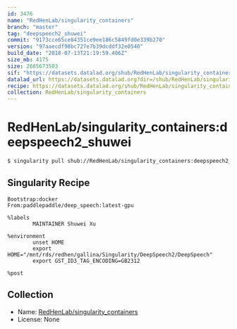 ```yaml
---
id: 3476
name: "RedHenLab/singularity_containers"
branch: "master"
tag: "deepspeech2_shuwei"
commit: "9173cce65ce84351ce9ee186c5849fd0e339b270"
version: "97aaecdf98bc727e7b39dcddf32e0540"
build_date: "2018-07-13T21:19:59.406Z"
size_mb: 4175
size: 2685673503
sif: "https://datasets.datalad.org/shub/RedHenLab/singularity_containers/deepspeech2_shuwei/2018-07-13-9173cce6-97aaecdf/97aaecdf98bc727e7b39dcddf32e0540.simg"
datalad_url: https://datasets.datalad.org?dir=/shub/RedHenLab/singularity_containers/deepspeech2_shuwei/2018-07-13-9173cce6-97aaecdf/
recipe: https://datasets.datalad.org/shub/RedHenLab/singularity_containers/deepspeech2_shuwei/2018-07-13-9173cce6-97aaecdf/Singularity
collection: RedHenLab/singularity_containers
---
```


# RedHenLab/singularity_containers:deepspeech2_shuwei

```bash
$ singularity pull shub://RedHenLab/singularity_containers:deepspeech2_shuwei
```

## Singularity Recipe

```singularity
Bootstrap:docker 
From:paddlepaddle/deep_speech:latest-gpu

%labels
        MAINTAINER Shuwei Xu

%environment
        unset HOME
        export HOME="/mnt/rds/redhen/gallina/Singularity/DeepSpeech2/DeepSpeech"
        export GST_ID3_TAG_ENCODING=GB2312

%post
```

## Collection

 - Name: [RedHenLab/singularity_containers](https://github.com/RedHenLab/singularity_containers)
 - License: None

